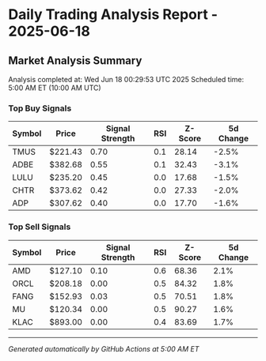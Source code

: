 # Daily Trading Analysis Report - 2025-06-18

## Market Analysis Summary

Analysis completed at: Wed Jun 18 00:29:53 UTC 2025
Scheduled time: 5:00 AM ET (10:00 AM UTC)

### Top Buy Signals

| Symbol | Price | Signal Strength | RSI | Z-Score | 5d Change |
|--------|-------|----------------|-----|---------|-----------|
| TMUS | $221.43 | 0.70 | 0.1 | 28.14 | -2.5% |
| ADBE | $382.68 | 0.55 | 0.1 | 32.43 | -3.1% |
| LULU | $235.20 | 0.45 | 0.0 | 17.68 | -1.5% |
| CHTR | $373.62 | 0.42 | 0.0 | 27.33 | -2.0% |
| ADP | $307.62 | 0.40 | 0.0 | 17.70 | -1.6% |

### Top Sell Signals

| Symbol | Price | Signal Strength | RSI | Z-Score | 5d Change |
|--------|-------|----------------|-----|---------|-----------|
| AMD | $127.10 | 0.10 | 0.6 | 68.36 | 2.1% |
| ORCL | $208.18 | 0.00 | 0.5 | 84.32 | 1.8% |
| FANG | $152.93 | 0.03 | 0.5 | 70.51 | 1.8% |
| MU | $120.34 | 0.00 | 0.5 | 90.27 | 1.6% |
| KLAC | $893.00 | 0.00 | 0.4 | 83.69 | 1.7% |

---
*Generated automatically by GitHub Actions at 5:00 AM ET*
